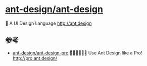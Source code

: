 # [ant-design/ant-design](https://github.com/ant-design/ant-design)

🐜 A UI Design Language http://ant.design

## 参考

* [ant-design/ant-design-pro](https://github.com/ant-design/ant-design-pro):👨🏻‍💻👩🏻‍💻 Use Ant Design like a Pro! http://pro.ant.design/
